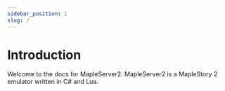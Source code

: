 ```yaml
---
sidebar_position: 1
slug: /
---
```


# Introduction

Welcome to the docs for MapleServer2. MapleServer2 is a MapleStory 2 emulator written in C# and Lua.
